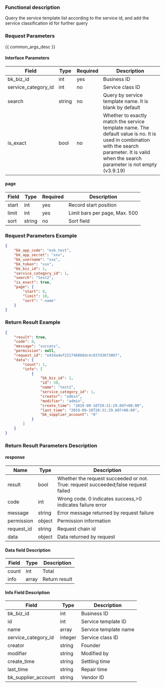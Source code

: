 ### Functional description

Query the service template list according to the service id, and add the service classification id for further query

### Request Parameters

{{ common_args_desc }}

#### Interface Parameters

| Field                 | Type      | Required	   | Description                 |
|----------------------|------------|--------|-----------------------|
| bk_biz_id           |  int    | yes | Business ID |
| service_category_id         |  int  |no   | Service class ID|
| search         |  string  |no   | Query by service template name. It is blank by default|
| is_exact         |  bool  |no   | Whether to exactly match the service template name. The default value is no. It is used in combination with the search parameter. It is valid when the search parameter is not empty (v3.9.19) |

#### page

| Field      | Type      | Required   | Description      |
|-----------|------------|--------|------------|
| start    |   int    | yes  | Record start position|
| limit    |   int    | yes  | Limit bars per page, Max. 500|
| sort     |   string |no     | Sort field|

### Request Parameters Example

```json
{
    "bk_app_code": "esb_test",
    "bk_app_secret": "xxx",
    "bk_username": "xxx",
    "bk_token": "xxx",
    "bk_biz_id": 1,
    "service_category_id": 1,
    "search": "test2",
    "is_exact": true,
    "page": {
        "start": 0,
        "limit": 10,
        "sort": "-name"
    }
}
```

### Return Result Example

```json
{
    "result": true,
    "code": 0,
    "message": "success",
    "permission": null,
    "request_id": "e43da4ef221746868dc4c837d36f3807",
    "data": {
        "count": 1,
        "info": [
            {
                "bk_biz_id": 1,
                "id": 50,
                "name": "test2",
                "service_category_id": 1,
                "creator": "admin",
                "modifier": "admin",
                "create_time": "2019-09-18T20:31:29.607+08:00",
                "last_time": "2019-09-18T20:31:29.607+08:00",
                "bk_supplier_account": "0"
            }
        ]
    }
}
```

### Return Result Parameters Description

#### response

| Name| Type| Description|
|---|---|---|
| result | bool |Whether the request succeeded or not. True: request succeeded;false request failed|
| code | int |Wrong code. 0 indicates success,>0 indicates failure error|
| message | string |Error message returned by request failure|
| permission    |  object |Permission information    |
| request_id    |  string |Request chain id    |
| data | object |Data returned by request|

#### Data field Description

| Field| Type| Description|
|---|---|---|
|count| int| Total||
|info| array| Return result||

#### Info Field Description

| Field| Type| Description|
|---|---|---|
|bk_biz_id| int| Business ID ||
|id| int| Service template ID||
|name| array| Service template name||
|service_category_id| integer| Service class ID||
|creator| string| Founder||
|modifier| string| Modified by||
|create_time| string| Settling time||
|last_time| string| Repair time||
|bk_supplier_account| string| Vendor ID||
